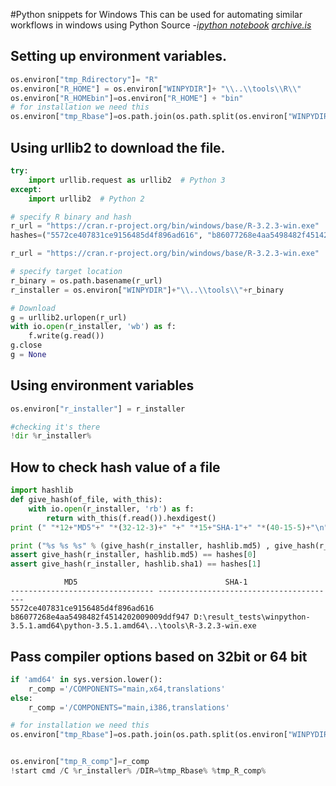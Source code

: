 #Python snippets for Windows
This can be used for automating similar workflows in windows using Python
Source -[_ipython notebook_](http://nbviewer.jupyter.org/github/winpython/winpython_afterdoc/blob/master/examples/using_cython_and_numba_under_winpython.ipynb) [_archive.is_](http://archive.is/zWhA5)

## Setting up environment variables. 

```py
os.environ["tmp_Rdirectory"]= "R" 
os.environ["R_HOME"] = os.environ["WINPYDIR"]+ "\\..\\tools\\R\\" 
os.environ["R_HOMEbin"]=os.environ["R_HOME"] + "bin" 
# for installation we need this
os.environ["tmp_Rbase"]=os.path.join(os.path.split(os.environ["WINPYDIR"])[0]  , 'tools','R' )
```

## Using urllib2 to download the file. 

```py
try:
    import urllib.request as urllib2  # Python 3
except:
    import urllib2  # Python 2

# specify R binary and hash
r_url = "https://cran.r-project.org/bin/windows/base/R-3.2.3-win.exe"
hashes=("5572ce407831ce9156485d4f896ad616", "b86077268e4aa5498482f4514202009009ddf947" )

r_url = "https://cran.r-project.org/bin/windows/base/R-3.2.3-win.exe"

# specify target location
r_binary = os.path.basename(r_url)
r_installer = os.environ["WINPYDIR"]+"\\..\\tools\\"+r_binary

# Download
g = urllib2.urlopen(r_url) 
with io.open(r_installer, 'wb') as f:
    f.write(g.read())
g.close
g = None    
```

## Using environment variables

```py
os.environ["r_installer"] = r_installer

#checking it's there
!dir %r_installer%
```

## How to check hash value of a file

```py
import hashlib
def give_hash(of_file, with_this):
    with io.open(r_installer, 'rb') as f:
        return with_this(f.read()).hexdigest()  
print (" "*12+"MD5"+" "*(32-12-3)+" "+" "*15+"SHA-1"+" "*(40-15-5)+"\n"+"-"*32+" "+"-"*40)

print ("%s %s %s" % (give_hash(r_installer, hashlib.md5) , give_hash(r_installer, hashlib.sha1),r_installer))
assert give_hash(r_installer, hashlib.md5) == hashes[0]
assert give_hash(r_installer, hashlib.sha1) == hashes[1]
```

```
            MD5                                 SHA-1                    
-------------------------------- ----------------------------------------
5572ce407831ce9156485d4f896ad616 b86077268e4aa5498482f4514202009009ddf947 D:\result_tests\winpython-3.5.1.amd64\python-3.5.1.amd64\..\tools\R-3.2.3-win.exe
```

## Pass compiler options based on 32bit or 64 bit

```py
if 'amd64' in sys.version.lower():
    r_comp ='/COMPONENTS="main,x64,translations'
else:
    r_comp ='/COMPONENTS="main,i386,translations'

# for installation we need this
os.environ["tmp_Rbase"]=os.path.join(os.path.split(os.environ["WINPYDIR"])[0]  , 'tools','R' )


os.environ["tmp_R_comp"]=r_comp
!start cmd /C %r_installer% /DIR=%tmp_Rbase% %tmp_R_comp%
```



